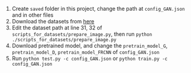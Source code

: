 1. Create `saved` folder in this project, change the path at `config_GAN.json` and in other files
2. Download the datasets from [here](https://gdo152.llnl.gov/cowc/download/cowc-m/datasets/DetectionPatches_256x256.tgz)
3. Edit the dataset path at line 31, 32 of `scripts_for_datasets/prepare_image.py`, then run `python ./scripts_for_datasets/prepare_image.py`
4. Download pretrained model, and change the `pretrain_model_G`, `pretrain_model_D`, `pretrain_model_FRCNN` of `config_GAN.json`
5. Run `python test.py -c config_GAN.json` or `python train.py -c config_GAN.json`